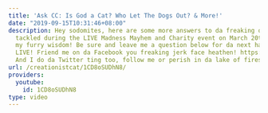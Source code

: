 ```yaml
---
title: 'Ask CC: Is God a Cat? Who Let The Dogs Out? & More!'
date: "2019-09-15T10:31:46+08:00"
description: Hey sodomites, here are some more answers to da freaking questions I
  tackled during the LIVE Madness Mayhem and Charity event on March 20th 2014, behold
  my furry wisdom! Be sure and leave me a question below for da next hangout wid CC
  LIVE! Friend me on da Facebook you freaking jerk face heathen! https://www.facebook.com/creationist.cat
  And I do da Twitter ting too, follow me or perish in da lake of fires! @creationistcat
url: /creationistcat/1CD8oSUDhN8/
providers:
  youtube:
    id: 1CD8oSUDhN8
type: video
---
```


